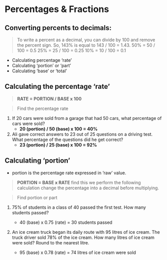 # Percentages & Fractions
## Converting percents to decimals:
>To write a percent as a decimal, you can divide by 100 and remove the percent sign. So, 143% is equal to 143 / 100 = 1.43.
50% = 50 / 100 = 0.5
25% = 25 / 100 = 0.25
10% = 10 / 100 = 0.1


- Calculating percentage ‘rate’ 
- Calculating ‘portion’ or ‘part’
- Calculating ‘base’ or ‘total’ 


## Calculating the percentage ‘rate’  

> **RATE = PORTION / BASE x 100**

> Find the percentage rate 

1. If 20 cars were sold from a garage that had 50 cars, what percentage of cars were sold? 
   - **20 (portion) / 50 (base) x 100 = 40%**
2. Ali gave correct answers to 23 out of 25 questions on a driving test. What percentage of the questions did he get correct? 
   - **23 (portion) / 25 (base) x 100 = 92%**



## Calculating ‘portion’ 
   - portion is the percentage rate expressed in ‘raw’ value. 
> **PORTION = BASE x RATE** 
> find this we perform the following calculation
> change the percentage into a decimal before multiplying. 

> Find portion or part

1. 75% of students in a class of 40 passed the first test. How many students passed? 

   - 40 (base) x 0.75 (rate) = 30 students passed



2. An ice cream truck began its daily route with 95 litres of ice cream. The truck driver sold 78% of the ice cream. How many litres of ice cream were sold? Round to the nearest litre. 
   - 95 (base) x 0.78 (rate) = 74 litres of ice cream were sold



